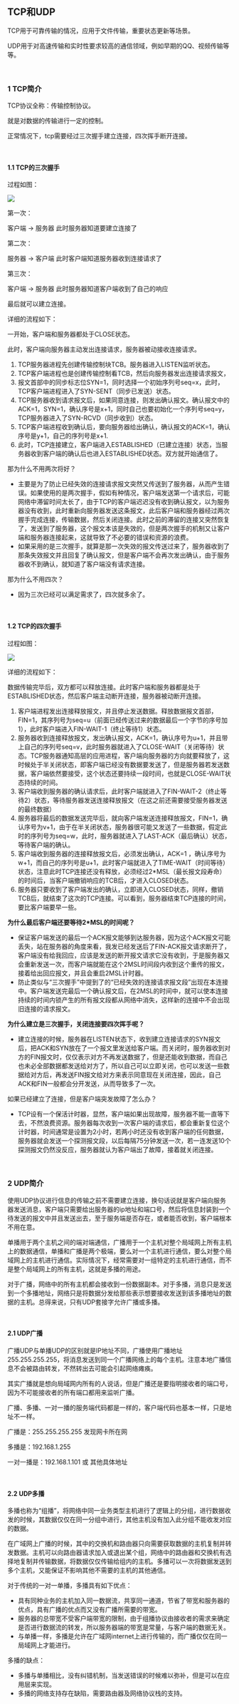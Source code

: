 ## TCP和UDP

TCP用于可靠传输的情况，应用于文件传输，重要状态更新等场景。

UDP用于对高速传输和实时性要求较高的通信领域，例如早期的QQ、视频传输等等。

<br />

### 1 TCP简介

TCP协议全称：传输控制协议。

就是对数据的传输进行一定的控制。

正常情况下，tcp需要经过三次握手建立连接，四次挥手断开连接。

<br />

#### 1.1 TCP的三次握手

过程如图：

![](https://github.com/tangshenghao/iOSInterviewNotes/blob/master/%E7%BD%91%E7%BB%9C%E5%9F%BA%E7%A1%80/TCP%E5%92%8CUDP/TCP%E4%B8%89%E6%AC%A1%E6%8F%A1%E6%89%8B.jpg?raw=true)

第一次：

客户端 -> 服务器 此时服务器知道要建立连接了

第二次：

服务器 -> 客户端 此时客户端知道服务器收到连接请求了

第三次：

客户端 -> 服务器 此时服务器知道客户端收到了自己的响应

最后就可以建立连接。

详细的流程如下：

一开始，客户端和服务器都处于CLOSE状态。

此时，客户端向服务器主动发出连接请求，服务器被动接收连接请求。

1. TCP服务器进程先创建传输控制块TCB。服务器进入LISTEN监听状态。
2. TCP客户端进程也是创建传输控制看TCB，然后向服务器发出连接请求报文，
3. 报文首部中的同步标志位SYN=1，同时选择一个初始序列号seq=x，此时，TCP客户端进程进入了SYN-SENT（同步已发送）状态。
4. TCP服务器收到请求报文后，如果同意连接，则发出确认报文。确认报文中的ACK=1，SYN=1，确认序号是x+1，同时自己也要初始化一个序列号seq=y，TCP服务器进入了SYN-RCVD（同步收到）状态。
5. TCP客户端进程收到确认后，要向服务器给出确认，确认报文的ACK=1，确认序号是y+1，自己的序列号是x+1.
6. 此时，TCP连接建立，客户端进入ESTABLISHED（已建立连接）状态，当服务器收到客户端的确认后也进入ESTABLISHED状态。双方就开始通信了。

那为什么不用两次将好？

- 主要是为了防止已经失效的连接请求报文突然又传送到了服务器，从而产生错误。如果使用的是两次握手，假如有种情况，客户端发送第一个请求后，可能网络中滞留时间太长了，由于TCP的客户端迟迟没有收到确认报文，以为服务器没有收到，此时重新向服务器发送这条报文，此后客户端和服务器经过两次握手完成连接，传输数据，然后关闭连接。此时之前的滞留的连接又突然恢复了，发送到了服务器，这个报文本该是失效的，但是两次握手的机制又让客户端和服务器连接起来，这就导致了不必要的错误和资源的浪费。
- 如果采用的是三次握手，就算是那一次失效的报文传送过来了，服务器收到了那条失效报文并且回复了确认报文，但是客户端不会再次发出确认，由于服务器收不到确认，就知道了客户端没有请求连接。

那为什么不用四次？

- 因为三次已经可以满足需求了，四次就多余了。

<br />

#### 1.2 TCP的四次握手

过程如图：

![](https://github.com/tangshenghao/iOSInterviewNotes/blob/master/%E7%BD%91%E7%BB%9C%E5%9F%BA%E7%A1%80/TCP%E5%92%8CUDP/TCP%E5%9B%9B%E6%AC%A1%E6%8C%A5%E6%89%8B.jpg?raw=true)

详细的流程如下：

数据传输完毕后，双方都可以释放连接。此时客户端和服务器都是处于ESTABLISHED状态，然后客户端主动断开连接，服务器被动断开连接。

1. 客户端进程发出连接释放报文，并且停止发送数据。释放数据报文首部，FIN=1，其序列号为seq=u（前面已经传送过来的数据最后一个字节的序号加1），此时客户端进入FIN-WAIT-1（终止等待1）状态。
2. 服务器收到连接释放报文，发出确认报文，ACK=1，确认序号为u+1，并且带上自己的序列号seq=v，此时服务器就进入了CLOSE-WAIT（关闭等待）状态。TCP服务器通知高层的应用进程，客户端向服务器的方向就要释放了，这时候处于半关闭状态，即客户端已经没有数据要发送了，但是服务器若发送数据，客户端依然要接受，这个状态还要持续一段时间，也就是CLOSE-WAIT状态持续的时间。
3. 客户端收到服务器的确认请求后，此时客户端就进入了FIN-WAIT-2（终止等待2）状态，等待服务器发送连接释放报文（在这之前还需要接受服务器发送的最终数据）
4. 服务器将最后的数据发送完毕后，就向客户端发送连接释放报文，FIN=1，确认序号为v+1，由于在半关闭状态，服务器很可能又发送了一些数据，假定此时的序列号为seq=w，此时，服务器就进入了LAST-ACK（最后确认）状态，等待客户端的确认。
5. 客户端收到服务器的连接释放报文后，必须发出确认，ACK=1 ，确认序号为w+1，而自己的序列号是u+1，此时客户端就进入了TIME-WAIT（时间等待）状态，注意此时TCP连接还没有释放，必须经过2*MSL（最长报文段寿命）的时间后，当客户端撤销响应的TCB后，才进入CLOSED状态。
6. 服务器只要收到了客户端发出的确认，立即进入CLOSED状态，同样，撤销TCB后，就结束了这次的TCP连接。可以看到，服务器结束TCP连接的时间，要比客户端要早一些。

**为什么最后客户端还要等待2*MSL的时间呢？**

- 保证客户端发送的最后一个ACK报文能够到达服务器，因为这个ACK报文可能丢失，站在服务器的角度来看，我发已经发送后了FIN-ACK报文请求断开了，客户端没有给我回应，应该是发送的断开报文请求它没有收到，于是服务器又会重新发送一次，而客户端就能在这个2MSL时间段内收到这个重传的报文，接着给出回应报文，并且会重启2MSL计时器。
- 防止类似与“三次握手”中提到了的“已经失效的连接请求报文段”出现在本连接中。客户端发送完最后一个确认报文后，在2MSL的时间中，就可以使本连接持续的时间内锁产生的所有报文段都从网络中消失，这样新的连接中不会出现旧连接的请求报文。

**为什么建立是三次握手，关闭连接要四次挥手呢？**

- 建立连接的时候，服务器在LISTEN状态下，收到建立连接请求的SYN报文后，把ACK和SYN放在了一个报文里发送给客户端。而关闭时，服务器收到对方的FIN报文时，仅仅表示对方不再发送数据了，但是还能收到数据，而自己也未必全部数据都发送给对方了，所以自己可以立即关闭，也可以发送一些数据给对方后，再发送FIN报文给对方来表示同意现在关闭连接，因此，自己ACK和FIN一般都会分开发送，从而导致多了一次。

如果已经建立了连接，但是客户端突发故障了怎么办？

- TCP设有一个保活计时器，显然，客户端如果出现故障，服务器不能一直等下去，不然浪费资源。服务器每次收到一次客户端的请求后，都会重新复位这个计时器，时间通常是设置为2小时，若两小时还没有收到客户端的任何数据，服务器就会发送一个探测报文段，以后每隔75分钟发送一次，若一连发送10个探测报文仍然没反应，服务器就认为客户端出了故障，接着就关闭连接。

<br />

### 2 UDP简介

使用UDP协议进行信息的传输之前不需要建立连接，换句话说就是客户端向服务器发送消息，客户端只需要给出服务器的ip地址和端口号，然后将信息封装到一个待发送的报文中并且发送出去，至于服务端是否存在，或者能否收到，客户端根本不用在意。

单播用于两个主机之间的端对端通信，广播用于一个主机对整个局域网上所有主机上的数据通信，单播和广播是两个极端，要么对一个主机进行通信，要么对整个局域网上的主机进行通信。实际情况下，经常需要对一组特定的主机进行通信，而不是整个局域网上的所有主机，这就是多播的用途。

对于广播，网络中的所有主机都会接收到一份数据副本。对于多播，消息只是发送到一个多播地址，网络只是将数据分发给那些表示想要接收发送到该多播地址的数据的主机。总得来说，只有UDP套接字允许广播或多播。

<br />

#### 2.1 UDP广播

广播UDP与单播UDP的区别就是IP地址不同，广播使用广播地址255.255.255.255，将消息发送到同一个广播网络上的每个主机。注意本地广播信息不会被路由转发，不然转出去可能会引起网络瘫痪。

其实广播就是想向局域网内所有的人说话，但是广播还是要指明接收者的端口号，因为不可能接收者的所有端口都用来监听广播。

广播、多播、一对一播的服务端代码都是一样的，客户端代码也基本一样，只是地址不一样。

广播是：255.255.255.255  发现网卡所在网

多播是：192.168.1.255 

一对一播是：192.168.1.101 或 其他具体地址

<br />

#### 2.2 UDP多播

多播也称为“组播”，将网络中同一业务类型主机进行了逻辑上的分组，进行数据收发的时候，其数据仅仅在同一分组中进行，其他主机没有加入此分组不能收发对应的数据。

在广域网上广播的时候，其中的交换机和路由器只向需要获取数据的主机复制并转发数据。主机可以向路由器请求加入或退出某个组，网络中的路由器和交换机有选择地复制并传输数据，将数据仅仅传输给组内的主机。多播可以一次将数据发送到多个主机，又能保证不影响其他不需要的主机的其他通信。

对于传统的一对一单播，多播具有如下优点：

- 具有同种业务的主机加入同一数据流，共享同一通道，节省了带宽和服务器的优点，具有广播的优点而又没有广播所需要的带宽。
- 服务器的总带宽不受客户端带宽的限制，由于组播协议由接收者的需求来确定是否进行数据流的转发，所以服务器端的带宽是常量，与客户端的数据无关。
- 与单播一样，多播是允许在广域网internet上进行传输的，而广播仅仅在同一局域网上才能进行。

多播的缺点：

- 多播与单播相比，没有纠错机制，当发送错误的时候难以弥补，但是可以在应用层来实现。
- 多播的网络支持存在缺陷，需要路由器及网络协议栈的支持。

<br />